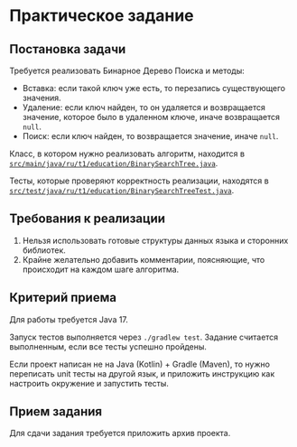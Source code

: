 # Практическое задание

## Постановка задачи

Требуется реализовать Бинарное Дерево Поиска и методы:

* Вставка: если такой ключ уже есть, то перезапись существующего значения.
* Удаление: если ключ найден, то он удаляется и возвращается значение, которое было в удаленном ключе, иначе
  возвращается `null`.
* Поиск: если ключ найден, то возвращается значение, иначе `null`.

Класс, в котором нужно реализовать алгоритм, находится в
[`src/main/java/ru/t1/education/BinarySearchTree.java`](src/main/java/ru/t1/education/BinarySearchTree.java).

Тесты, которые проверяют корректность реализации, находятся в
[`src/test/java/ru/t1/education/BinarySearchTreeTest.java`](src/test/java/ru/t1/education/BinarySearchTreeTest.java).

## Требования к реализации

1. Нельзя использовать готовые структуры данных языка и сторонних библиотек.
2. Крайне желательно добавить комментарии, поясняющие, что происходит на каждом шаге алгоритма.

## Критерий приема

Для работы требуется Java 17.

Запуск тестов выполняется через `./gradlew test`. Задание считается выполненным, если все тесты успешно пройдены.

Если проект написан не на Java (Kotlin) + Gradle (Maven), то нужно переписать unit тесты на другой язык, и приложить
инструкцию как настроить окружение и запустить тесты.

## Прием задания

Для сдачи задания требуется приложить архив проекта.
